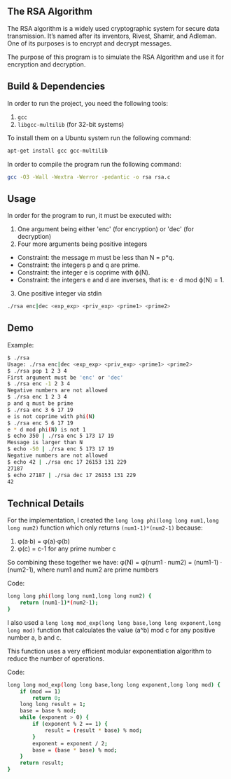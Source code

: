 ## The RSA Algorithm

The RSA algorithm is a widely used cryptographic system for secure data transmission. It’s named after its inventors, Rivest, Shamir, and Adleman. One of its purposes is to encrypt and decrypt messages.

The purpose of this program is to simulate the RSA Algorithm and use it for encryption and decryption.

## Build & Dependencies

In order to run the project, you need the following tools:
1) `gcc`
2) `libgcc-multilib` (for 32-bit systems)

To install them on a Ubuntu system run the following command:

```sh 
apt-get install gcc gcc-multilib 
```

In order to compile the program run the following command:

```sh 
gcc -O3 -Wall -Wextra -Werror -pedantic -o rsa rsa.c
```

## Usage

In order for the program to run, it must be executed with:

1) One argument being either 'enc' (for encryption) or 'dec' (for decryption)
2) Four more arguments being positive integers
- Constraint: the message m must be less than N = p*q.
- Constraint: the integers p and q are prime.
- Constraint: the integer e is coprime with ϕ(N).
- Constraint: the integers e and d are inverses, that is: e · d mod ϕ(N) = 1.
3) One positive integer via stdin

```sh
./rsa enc|dec <exp_exp> <priv_exp> <prime1> <prime2>
```

## Demo

Example:

```sh
$ ./rsa
Usage: ./rsa enc|dec <exp_exp> <priv_exp> <prime1> <prime2>
$ ./rsa pop 1 2 3 4
First argument must be 'enc' or 'dec'
$ ./rsa enc -1 2 3 4
Negative numbers are not allowed
$ ./rsa enc 1 2 3 4
p and q must be prime
$ ./rsa enc 3 6 17 19
e is not coprime with phi(N)
$ ./rsa enc 5 6 17 19
e * d mod phi(N) is not 1
$ echo 350 | ./rsa enc 5 173 17 19
Message is larger than N
$ echo -50 | ./rsa enc 5 173 17 19
Negative numbers are not allowed
$ echo 42 | ./rsa enc 17 26153 131 229
27187
$ echo 27187 | ./rsa dec 17 26153 131 229
42
```

## Technical Details

For the implementation, I created the ```long long phi(long long num1,long long num2)``` function which only returns ```(num1-1)*(num2-1)``` because:

1) φ(a·b) = φ(a)·φ(b)
2) φ(c) = c-1 for any prime number c

So combining these together we have: φ(Ν) = φ(num1 · num2) = (num1-1) · (num2-1), where num1 and num2 are prime numbers

Code: 

```sh
long long phi(long long num1,long long num2) {
    return (num1-1)*(num2-1);
}
```

I also used a ```long long mod_exp(long long base,long long exponent,long long mod)``` function that calculates the value (a^b) mod c for any positive number a, b and c.

This function uses a very efficient modular exponentiation algorithm to reduce the number of operations.

Code: 

```sh
long long mod_exp(long long base,long long exponent,long long mod) {
    if (mod == 1)
        return 0; 
    long long result = 1;
    base = base % mod; 
    while (exponent > 0) {
        if (exponent % 2 == 1) {
            result = (result * base) % mod; 
        }
        exponent = exponent / 2;
        base = (base * base) % mod;
    }
    return result;
}
```